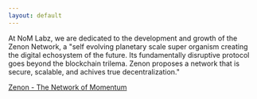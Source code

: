 ```yaml
---
layout: default
---
```


At NoM Labz, we are dedicated to the development and growth of the Zenon Network, a "self evolving planetary scale super organism creating the digital echosystem of the future. Its fundamentally disruptive protocol goes beyond the blockchain trilema. Zenon proposes a network that is secure, scalable, and achives true decentralization."

[Zenon - The Network of Momentum](https://www.youtube.com/watch?v=UqAequz4mgk)

